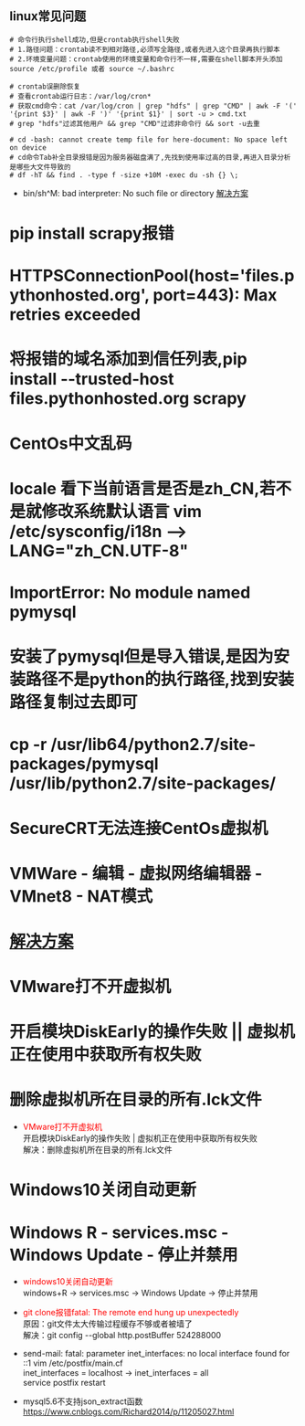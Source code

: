 ## linux常见问题
```shell
# 命令行执行shell成功,但是crontab执行shell失败
# 1.路径问题：crontab读不到相对路径,必须写全路径,或者先进入这个目录再执行脚本  
# 2.环境变量问题：crontab使用的环境变量和命令行不一样,需要在shell脚本开头添加 source /etc/profile 或者 source ~/.bashrc

# crontab误删除恢复
# 查看crontab运行日志：/var/log/cron*
# 获取cmd命令：cat /var/log/cron | grep "hdfs" | grep "CMD" | awk -F '(' '{print $3}' | awk -F ')' '{print $1}' | sort -u > cmd.txt
# grep "hdfs"过滤其他用户 && grep "CMD"过滤非命令行 && sort -u去重

# cd -bash: cannot create temp file for here-document: No space left on device
# cd命令Tab补全目录报错是因为服务器磁盘满了,先找到使用率过高的目录,再进入目录分析是哪些大文件导致的
# df -hT && find . -type f -size +10M -exec du -sh {} \;
```

- bin/sh^M: bad interpreter: No such file or directory
[解决方案](https://www.cnblogs.com/felixzh/p/6108345.html)

# pip install scrapy报错
# HTTPSConnectionPool(host='files.pythonhosted.org', port=443): Max retries exceeded
# 将报错的域名添加到信任列表,pip install --trusted-host files.pythonhosted.org scrapy

# CentOs中文乱码
# locale 看下当前语言是否是zh_CN,若不是就修改系统默认语言 vim /etc/sysconfig/i18n --> LANG="zh_CN.UTF-8"

# ImportError: No module named pymysql
# 安装了pymysql但是导入错误,是因为安装路径不是python的执行路径,找到安装路径复制过去即可
# cp -r /usr/lib64/python2.7/site-packages/pymysql /usr/lib/python2.7/site-packages/

# SecureCRT无法连接CentOs虚拟机
# VMWare - 编辑 - 虚拟网络编辑器 - VMnet8 - NAT模式
# [解决方案](https://blog.csdn.net/r1142/article/details/81000966)

# VMware打不开虚拟机
# 开启模块DiskEarly的操作失败 || 虚拟机正在使用中获取所有权失败
# 删除虚拟机所在目录的所有.lck文件

- <font color=red>VMware打不开虚拟机</font>  
开启模块DiskEarly的操作失败 | 虚拟机正在使用中获取所有权失败  
解决：删除虚拟机所在目录的所有.lck文件

# Windows10关闭自动更新
# Windows R - services.msc - Windows Update - 停止并禁用

- <font color=red>windows10关闭自动更新</font>  
windows+R -> services.msc -> Windows Update -> 停止并禁用

- <font color=red>git clone报错fatal: The remote end hung up unexpectedly</font>  
原因：git文件太大传输过程缓存不够或者被墙了  
解决：git config --global http.postBuffer 524288000

- send-mail: fatal: parameter inet_interfaces: no local interface found for ::1
vim  /etc/postfix/main.cf  
inet_interfaces = localhost -> inet_interfaces = all  
service postfix restart

- mysql5.6不支持json_extract函数
https://www.cnblogs.com/Richard2014/p/11205027.html